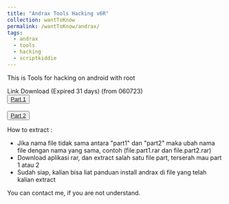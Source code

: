 ```yaml
---
title: "Andrax Tools Hacking v6R"
collection: wantToKnow
permalink: /wantToKnow/andrax/
tags:
  - andrax
  - tools
  - hacking
  - scriptkiddie
---
```


This is Tools for hacking on android with root

Link Download (Expired 31 days) (from 060723)
<br>
<button class="btn-82"><a href="https://anonymfile.com/2q54l/andrxv6rpart1-2.rar"><span>Part 1</span></a></button>
<br>
<br>
<button class="btn-82"><a href="https://anonfiles.com/KbU6Ja7dy2"><span>Part 2</span></a></button>
<br>

How to extract :
- Jika nama file tidak sama antara "part1" dan "part2" maka ubah nama file dengan nama yang sama, contoh (file.part1.rar dan file.part2.rar)
- Download aplikasi rar, dan extract salah satu file part, terserah mau part 1 atau 2
- Sudah siap, kalian bisa liat panduan install andrax di file yang telah kalian extract

You can contact me, if you are not understand.
